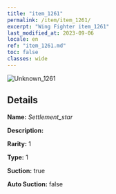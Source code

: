 ```yaml
---
title: "item_1261"
permalink: /item/item_1261/
excerpt: "Wing Fighter item_1261"
last_modified_at: 2023-09-06
locale: en
ref: "item_1261.md"
toc: false
classes: wide
---
```



 ![Unknown_1261](/images/item/Settlement_star_p.png)



## Details

 **Name:** *Settlement_star* 

 **Description:** 

 **Rarity:** 1 

 **Type:** 1 

 **Suction:** true 

 **Auto Suction:** false 


